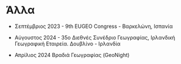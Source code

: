 # Άλλα 

- Σεπτέμβριος  2023 - 9th EUGEO Congress - Βαρκελώνη, Ισπανία

- Αύγουστος 2024 - 35o Διεθνές Συνέδριο Γεωγραφίας, Ιρλανδική Γεωγραφική Εταιρεία. Δουβλίνο - Ιρλανδία

- Απρίλιος 2024 Βραδιά Γεωγραφίας (GeoNight)
